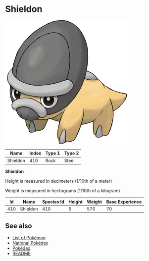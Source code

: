 # Shieldon


![Shieldon](images/410.png)

| **Name** | **Index** | **Type 1** | **Type 2** |
|----|----|----|----|
| Shieldon | 410 | Rock | Steel  |

**Shieldon** 


Height is measured in decimeters (1/10th of a meter)

Weight is measured in hectograms (1/10th of a kilogram)

| **Id** | **Name** | **Species Id** | **Height** | **Weight** | **Base Experience** |
|--------|----------|----------------|------------|------------|---------------------|
| 410 | Shieldon | 410 | 5 | 570 | 70 |


## See also

- [List of Pokémon](../pokemon.md)
- [National Pokédex](../national_pokedex.md)
- [Pokédex](../pokedex.md)
- [README](../README.md)
